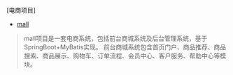 [电商项目]
- [mall](https://github.com/macrozheng/mall)
 > mall项目是一套电商系统，包括前台商城系统及后台管理系统，基于SpringBoot+MyBatis实现。
 > 前台商城系统包含首页门户、商品推荐、商品搜索、商品展示、购物车、订单流程、会员中心、客户服务、帮助中心等模块。
 
